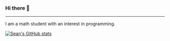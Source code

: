 ### Hi there 👋
---

I am a math student with an interest in programming.

[![Sean's GitHub stats](https://github-readme-stats.vercel.app/api?username=SeanJxie&theme=calm_pink)](https://github.com/anuraghazra/github-readme-stats/)

